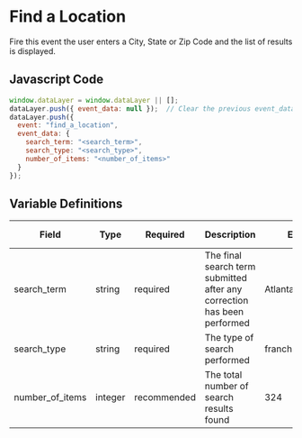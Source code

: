 # Find a Location

Fire this event the user enters a City, State or Zip Code and the list of results is displayed. 


## Javascript Code
```js
window.dataLayer = window.dataLayer || [];
dataLayer.push({ event_data: null });  // Clear the previous event_data object.
dataLayer.push({
  event: "find_a_location",
  event_data: {
    search_term: "<search_term>",
    search_type: "<search_type>",
    number_of_items: "<number_of_items>"
  }
});
```

## Variable Definitions
|Field|Type|Required|Description|Example|Pattern|Min Length|Max Length|Minimum|Maximum|Multiple Of|
| --- | --- | --- | --- | --- | --- | --- | --- | --- | --- | --- |
|search_term|string|required|The final search term submitted after any correction has been performed|Atlanta|
|search_type|string|required|The type of search performed|franchise,job,global|
|number_of_items|integer|recommended|The total number of search results found|324|












